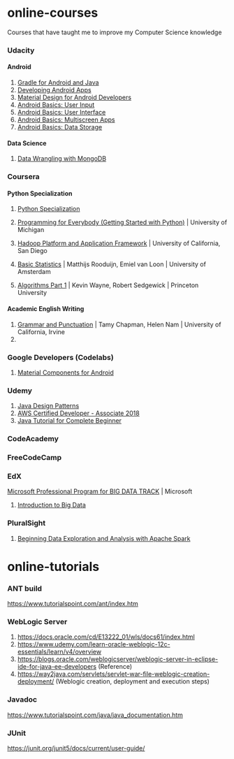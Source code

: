 # online-courses
Courses that have taught me to improve my Computer Science knowledge

### Udacity
#### Android
1. [Gradle for Android and Java](https://classroom.udacity.com/courses/ud867)
2. [Developing Android Apps](https://classroom.udacity.com/courses/ud851)
3. [Material Design for Android Developers](https://classroom.udacity.com/courses/ud862)
4. [Android Basics: User Input](https://classroom.udacity.com/courses/ud836)
5. [Android Basics: User Interface](https://classroom.udacity.com/courses/ud834)
6. [Android Basics: Multiscreen Apps](https://classroom.udacity.com/courses/ud839)
7. [Android Basics: Data Storage](https://classroom.udacity.com/courses/ud845)

#### Data Science
1. [Data Wrangling with MongoDB](https://classroom.udacity.com/courses/ud032)

### Coursera
#### Python Specialization
1. [Python Specialization](https://www.coursera.org/specializations/python)
  1. [Programming for Everybody (Getting Started with Python)](https://www.coursera.org/learn/python/home/welcome) | University of Michigan

1. [Hadoop Platform and Application Framework](https://www.coursera.org/learn/hadoop/home/welcome) | University of California, San Diego
2. [Basic Statistics](https://www.coursera.org/learn/basic-statistics/home/welcome) | Matthijs Rooduijn, Emiel van Loon | University of Amsterdam
3. [Algorithms Part 1](https://www.coursera.org/learn/algorithms-part1/) | Kevin Wayne, Robert Sedgewick | Princeton University

#### Academic English Writing
1. [Grammar and Punctuation](https://www.coursera.org/learn/grammar-punctuation/home/welcome) | Tamy Chapman, Helen Nam | University of California, Irvine
2. 


### Google Developers (Codelabs)
1. [Material Components for Android](https://codelabs.developers.google.com/codelabs/mdc-101-java/#0)

### Udemy
1. [Java Design Patterns](https://www.udemy.com/java-design-patterns-tutorial)
2. [AWS Certified Developer - Associate 2018](https://www.udemy.com/aws-certified-developer-associate)
3. [Java Tutorial for Complete Beginner](https://www.udemy.com/java-tutorial)
### CodeAcademy

### FreeCodeCamp

### EdX
[Microsoft Professional Program for BIG DATA TRACK](https://academy.microsoft.com/en-us/tracks/big-data) | Microsoft
  1. [Introduction to Big Data](https://courses.edx.org/courses/course-v1:Microsoft+DAT229x+1T2018a/course/)

### PluralSight
1. [Beginning Data Exploration and Analysis with Apache Spark](https://app.pluralsight.com/library/courses/apache-spark-beginning-data-exploration-analysis/table-of-contents)

# online-tutorials
### ANT build
https://www.tutorialspoint.com/ant/index.htm
### WebLogic Server
1. https://docs.oracle.com/cd/E13222_01/wls/docs61/index.html <br />
2. https://www.udemy.com/learn-oracle-weblogic-12c-essentials/learn/v4/overview<br />
3. https://blogs.oracle.com/weblogicserver/weblogic-server-in-eclipse-ide-for-java-ee-developers (Reference) <br />
4. https://way2java.com/servlets/servlet-war-file-weblogic-creation-deployment/ (Weblogic creation, deployment and execution steps) <br />
### Javadoc
https://www.tutorialspoint.com/java/java_documentation.htm
### JUnit
https://junit.org/junit5/docs/current/user-guide/

